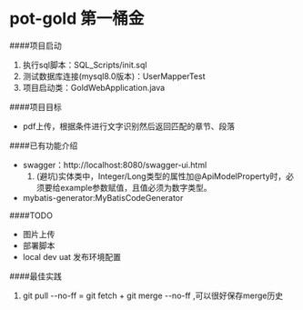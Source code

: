 # pot-gold  第一桶金


####项目启动
1. 执行sql脚本：SQL_Scripts/init.sql
2. 测试数据库连接(mysql8.0版本)：UserMapperTest
3. 项目启动类：GoldWebApplication.java

####项目目标
- pdf上传，根据条件进行文字识别然后返回匹配的章节、段落

####已有功能介绍
- swagger：http://localhost:8080/swagger-ui.html
    1. (避坑)实体类中，Integer/Long类型的属性加@ApiModelProperty时，必须要给example参数赋值，且值必须为数字类型。
- mybatis-generator:MyBatisCodeGenerator

####TODO
- 图片上传
- 部署脚本
- local dev uat 发布环境配置


####最佳实践
1. git pull --no-ff  =  git fetch + git merge --no-ff ,可以很好保存merge历史

